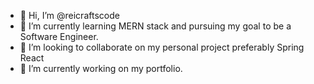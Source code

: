 - 👋 Hi, I’m @reicraftscode
- 🌱 I’m currently learning MERN stack and pursuing my goal to be a Software Engineer. 
- 💞️ I’m looking to collaborate on my personal project preferably Spring React
- 🔭 I’m currently working on my portfolio. 

<!---
reicraftscode/reicraftscode is a ✨ special ✨ repository because its `README.md` (this file) appears on your GitHub profile.
You can click the Preview link to take a look at your changes.
--->

